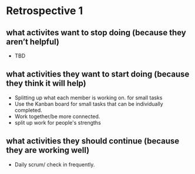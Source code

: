 # Retrospective 1

## what activites want to stop doing (because they aren’t helpful)
- TBD 

## what activities they want to start doing (because they think it will help)
- Splitting up what each member is working on. for small tasks
- Use the Kanban board for small tasks that can be individually completed.
- Work together/be more connected.
- split up work for people's strengths

## what activities they should continue (because they are working well)
- Daily scrum/ check in frequently. 
